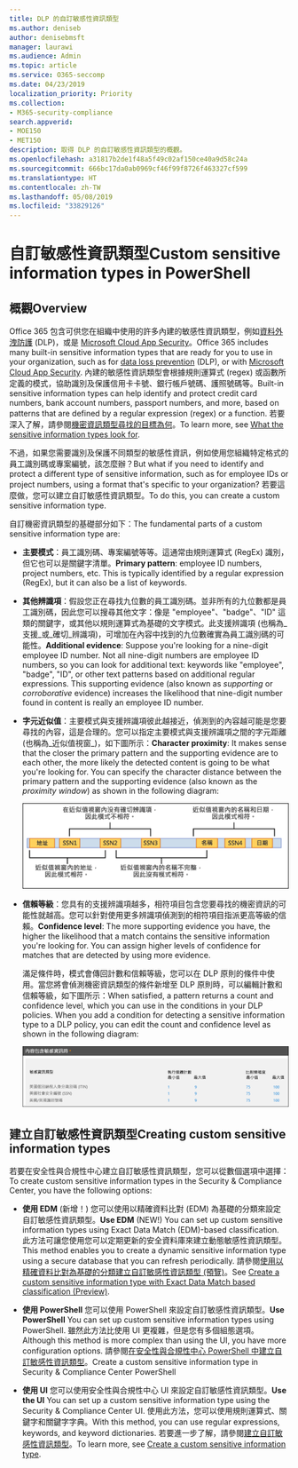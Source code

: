 ```yaml
---
title: DLP 的自訂敏感性資訊類型
ms.author: deniseb
author: denisebmsft
manager: laurawi
ms.audience: Admin
ms.topic: article
ms.service: O365-seccomp
ms.date: 04/23/2019
localization_priority: Priority
ms.collection:
- M365-security-compliance
search.appverid:
- MOE150
- MET150
description: 取得 DLP 的自訂敏感性資訊類型的概觀。
ms.openlocfilehash: a31817b2de1f48a5f49c02af150ce40a9d58c24a
ms.sourcegitcommit: 666bc17da0ab0969cf46f99f8726f463327cf599
ms.translationtype: HT
ms.contentlocale: zh-TW
ms.lasthandoff: 05/08/2019
ms.locfileid: "33829126"
---
```

# <a name="custom-sensitive-information-types"></a><span data-ttu-id="adcd0-103">自訂敏感性資訊類型</span><span class="sxs-lookup"><span data-stu-id="adcd0-103">Custom sensitive information types in PowerShell</span></span>

## <a name="overview"></a><span data-ttu-id="adcd0-104">概觀</span><span class="sxs-lookup"><span data-stu-id="adcd0-104">Overview</span></span>

<span data-ttu-id="adcd0-105">Office 365 包含可供您在組織中使用的許多內建的敏感性資訊類型，例如[資料外洩防護](data-loss-prevention-policies.md) (DLP)，或是 [Microsoft Cloud App Security](https://docs.microsoft.com/cloud-app-security)。</span><span class="sxs-lookup"><span data-stu-id="adcd0-105">Office 365 includes many built-in sensitive information types that are ready for you to use in your organization, such as for [data loss prevention](data-loss-prevention-policies.md) (DLP), or with [Microsoft Cloud App Security](https://docs.microsoft.com/cloud-app-security).</span></span> <span data-ttu-id="adcd0-106">內建的敏感性資訊類型會根據規則運算式 (regex) 或函數所定義的模式，協助識別及保護信用卡卡號、銀行帳戶號碼、護照號碼等。</span><span class="sxs-lookup"><span data-stu-id="adcd0-106">Built-in sensitive information types can help identify and protect credit card numbers, bank account numbers, passport numbers, and more, based on patterns that are defined by a regular expression (regex) or a function.</span></span> <span data-ttu-id="adcd0-107">若要深入了解，請參閱[機密資訊類型尋找的目標為何](what-the-sensitive-information-types-look-for.md)。</span><span class="sxs-lookup"><span data-stu-id="adcd0-107">To learn more, see [What the sensitive information types look for](what-the-sensitive-information-types-look-for.md).</span></span>

<span data-ttu-id="adcd0-108">不過，如果您需要識別及保護不同類型的敏感性資訊，例如使用您組織特定格式的員工識別碼或專案編號，該怎麼辦？</span><span class="sxs-lookup"><span data-stu-id="adcd0-108">But what if you need to identify and protect a different type of sensitive information, such as for employee IDs or project numbers, using a format that's specific to your organization?</span></span> <span data-ttu-id="adcd0-109">若要這麼做，您可以建立自訂敏感性資訊類型。</span><span class="sxs-lookup"><span data-stu-id="adcd0-109">To do this, you can create a custom sensitive information type.</span></span>

<span data-ttu-id="adcd0-110">自訂機密資訊類型的基礎部分如下：</span><span class="sxs-lookup"><span data-stu-id="adcd0-110">The fundamental parts of a custom sensitive information type are:</span></span>

- <span data-ttu-id="adcd0-111">**主要模式**：員工識別碼、專案編號等等。這通常由規則運算式 (RegEx) 識別，但它也可以是關鍵字清單。</span><span class="sxs-lookup"><span data-stu-id="adcd0-111">**Primary pattern**: employee ID numbers, project numbers, etc. This is typically identified by a regular expression (RegEx), but it can also be a list of keywords.</span></span>

- <span data-ttu-id="adcd0-p103">**其他辨識項**：假設您正在尋找九位數的員工識別碼。並非所有的九位數都是員工識別碼，因此您可以搜尋其他文字：像是 "employee"、"badge"、"ID" 這類的關鍵字，或其他以規則運算式為基礎的文字模式。此支援辨識項 (也稱為_支援_或_確切_辨識項)，可增加在內容中找到的九位數確實為員工識別碼的可能性。</span><span class="sxs-lookup"><span data-stu-id="adcd0-p103">**Additional evidence**: Suppose you're looking for a nine-digit employee ID number. Not all nine-digit numbers are employee ID numbers, so you can look for additional text: keywords like "employee", "badge", "ID", or other text patterns based on additional regular expressions. This supporting evidence (also known as _supporting_ or _corroborative_ evidence) increases the likelihood that nine-digit number found in content is really an employee ID number.</span></span>

- <span data-ttu-id="adcd0-p104">**字元近似值**：主要模式與支援辨識項彼此越接近，偵測到的內容越可能是您要尋找的內容，這是合理的。您可以指定主要模式與支援辨識項之間的字元距離 (也稱為_近似值視窗_)，如下圖所示：</span><span class="sxs-lookup"><span data-stu-id="adcd0-p104">**Character proximity**: It makes sense that the closer the primary pattern and the supporting evidence are to each other, the more likely the detected content is going to be what you're looking for. You can specify the character distance between the primary pattern and the supporting evidence (also known as the _proximity window_) as shown in the following diagram:</span></span>

    ![確切辨識項和近似值視窗的圖表](media/dc68e38e-dfa1-45b8-b204-89c8ba121f96.png)

- <span data-ttu-id="adcd0-p105">**信賴等級**：您具有的支援辨識項越多，相符項目包含您要尋找的機密資訊的可能性就越高。您可以針對使用更多辨識項偵測到的相符項目指派更高等級的信賴。</span><span class="sxs-lookup"><span data-stu-id="adcd0-p105">**Confidence level**: The more supporting evidence you have, the higher the likelihood that a match contains the sensitive information you're looking for. You can assign higher levels of confidence for matches that are detected by using more evidence.</span></span>

  <span data-ttu-id="adcd0-p106">滿足條件時，模式會傳回計數和信賴等級，您可以在 DLP 原則的條件中使用。當您將會偵測機密資訊類型的條件新增至 DLP 原則時，可以編輯計數和信賴等級，如下圖所示：</span><span class="sxs-lookup"><span data-stu-id="adcd0-p106">When satisfied, a pattern returns a count and confidence level, which you can use in the conditions in your DLP policies. When you add a condition for detecting a sensitive information type to a DLP policy, you can edit the count and confidence level as shown in the following diagram:</span></span>

    ![執行個體計數和比對正確性選項](media/11d0b51e-7c3f-4cc6-96d8-b29bcdae1aeb.png)

## <a name="creating-custom-sensitive-information-types"></a><span data-ttu-id="adcd0-123">建立自訂敏感性資訊類型</span><span class="sxs-lookup"><span data-stu-id="adcd0-123">Creating custom sensitive information types</span></span>

<span data-ttu-id="adcd0-124">若要在安全性與合規性中心建立自訂敏感性資訊類型，您可以從數個選項中選擇：</span><span class="sxs-lookup"><span data-stu-id="adcd0-124">To create custom sensitive information types in the Security & Compliance Center, you have the following options:</span></span>

- <span data-ttu-id="adcd0-125">**使用 EDM** (新增！) 您可以使用以精確資料比對 (EDM) 為基礎的分類來設定自訂敏感性資訊類型。</span><span class="sxs-lookup"><span data-stu-id="adcd0-125">**Use EDM** (NEW!) You can set up custom sensitive information types using Exact Data Match (EDM)-based classification.</span></span> <span data-ttu-id="adcd0-126">此方法可讓您使用您可以定期更新的安全資料庫來建立動態敏感性資訊類型。</span><span class="sxs-lookup"><span data-stu-id="adcd0-126">This method enables you to create a dynamic sensitive information type using a secure database that you can refresh periodically.</span></span> <span data-ttu-id="adcd0-127">請參閱[使用以精確資料比對為基礎的分類建立自訂敏感性資訊類型 (預覽)](create-custom-sensitive-info-type-edm.md)。</span><span class="sxs-lookup"><span data-stu-id="adcd0-127">See [Create a custom sensitive information type with Exact Data Match based classification (Preview)](create-custom-sensitive-info-type-edm.md).</span></span>

- <span data-ttu-id="adcd0-128">**使用 PowerShell** 您可以使用 PowerShell 來設定自訂敏感性資訊類型。</span><span class="sxs-lookup"><span data-stu-id="adcd0-128">**Use PowerShell** You can set up custom sensitive information types using PowerShell.</span></span> <span data-ttu-id="adcd0-129">雖然此方法比使用 UI 更複雜，但是您有多個組態選項。</span><span class="sxs-lookup"><span data-stu-id="adcd0-129">Although this method is more complex than using the UI, you have more configuration options.</span></span> <span data-ttu-id="adcd0-130">請參閱[在安全性與合規性中心 PowerShell 中建立自訂敏感性資訊類型](create-a-custom-sensitive-information-type-in-scc-powershell.md)。</span><span class="sxs-lookup"><span data-stu-id="adcd0-130">Create a custom sensitive information type in Security & Compliance Center PowerShell</span></span>

- <span data-ttu-id="adcd0-131">**使用 UI** 您可以使用安全性與合規性中心 UI 來設定自訂敏感性資訊類型。</span><span class="sxs-lookup"><span data-stu-id="adcd0-131">**Use the UI** You can set up a custom sensitive information type using the Security & Compliance Center UI.</span></span> <span data-ttu-id="adcd0-132">使用此方法，您可以使用規則運算式、關鍵字和關鍵字字典。</span><span class="sxs-lookup"><span data-stu-id="adcd0-132">With this method, you can use regular expressions, keywords, and keyword dictionaries.</span></span> <span data-ttu-id="adcd0-133">若要進一步了解，請參閱[建立自訂敏感性資訊類型](create-a-custom-sensitive-information-type.md)。</span><span class="sxs-lookup"><span data-stu-id="adcd0-133">To learn more, see [Create a custom sensitive information type](create-a-custom-sensitive-information-type.md).</span></span>



